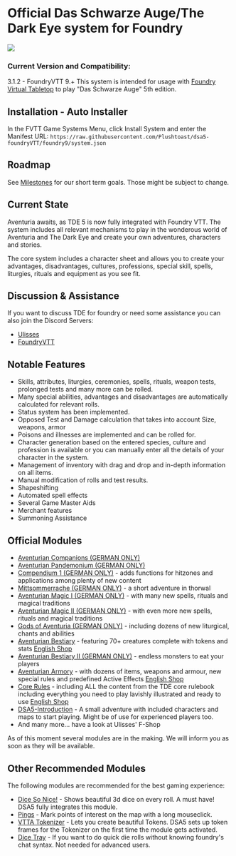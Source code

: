 

# Official Das Schwarze Auge/The Dark Eye system for Foundry
![](https://repository-images.githubusercontent.com/311655339/4d523800-55a9-11eb-9e2e-6bbc2b71d8a4)

### Current Version and Compatibility:
3.1.2 - FoundryVTT 9.+
This system is intended for usage with [Foundry Virtual Tabletop](https://foundryvtt.com/) to play "Das Schwarze Auge" 5th edition.

## Installation - Auto Installer
In the FVTT Game Systems Menu, click Install System and enter the Manifest URL: `https://raw.githubusercontent.com/Plushtoast/dsa5-foundryVTT/foundry9/system.json`

## Roadmap
See [Milestones](https://github.com/Plushtoast/dsa5-foundryVTT/milestones) for our short term goals. Those might be subject to change.

## Current State
Aventuria awaits, as TDE 5 is now fully integrated with Foundry VTT.
The system includes all relevant mechanisms to play in the wonderous world of Aventuria and The Dark Eye and create your own adventures, characters and stories.

The core system includes a character sheet and allows you to create your advantages, disadvantages, cultures, professions, special skill, spells, liturgies, rituals and equipment as you see fit.

## Discussion & Assistance
If you want to discuss TDE for foundry or need some assistance you can also join the Discord Servers:
* [Ulisses](https://discord.gg/WXu4m8sc)
* [FoundryVTT](https://discord.gg/foundryvtt)

## Notable Features
* Skills, attributes, liturgies, ceremonies, spells, rituals, weapon tests, prolonged tests and many more can be rolled.
* Many special abilities, advantages and disadvantages are automatically calculated for relevant rolls.
* Status system has been implemented.
* Opposed Test and Damage calculation that takes into account Size, weapons, armor
* Poisons and illnesses are implemented and can be rolled for.
* Character generation based on the entered species, culture and profession is available or you can manually enter all the details of your character in the system.
* Management of inventory with drag and drop and in-depth information on all items.
* Manual modification of rolls and test results.
* Shapeshifting
* Automated spell effects
* Several Game Master Aids
* Merchant features
* Summoning Assistance


## Official Modules
- [Aventurian Companions (GERMAN ONLY)](https://www.f-shop.de/virtual-tabletops/das-schwarze-auge-vtt/)
- [Aventurian Pandemonium (GERMAN ONLY)](https://www.f-shop.de/virtual-tabletops/das-schwarze-auge-vtt/)
- [Compendium 1 (GERMAN ONLY)](https://www.f-shop.de/virtual-tabletops/das-schwarze-auge-vtt/) - adds functions for hitzones and applications among plenty of new content
- [Mittsommerrache (GERMAN ONLY)](https://www.f-shop.de/virtual-tabletops/das-schwarze-auge-vtt/) - a short adventure in thorwal
- [Aventurian Magic I (GERMAN ONLY)](https://www.f-shop.de/virtual-tabletops/das-schwarze-auge-vtt/) - with many new spells, rituals and magical traditions
- [Aventurian Magic II (GERMAN ONLY)](https://www.f-shop.de/virtual-tabletops/das-schwarze-auge-vtt/) - with even more new spells, rituals and magical traditions
- [Gods of Aventuria (GERMAN ONLY)](https://www.f-shop.de/virtual-tabletops/das-schwarze-auge-vtt/) - including dozens of new liturgical, chants and abilities
- [Aventurian Bestiary](https://www.f-shop.de/virtual-tabletops/das-schwarze-auge-vtt/) - featuring 70+ creatures complete with tokens and stats [English Shop](https://www.ulissesf-shop.com/virtual-tabletops/)
- [Aventurian Bestiary II (GERMAN ONLY)](https://www.f-shop.de/virtual-tabletops/das-schwarze-auge-vtt/) - endless monsters to eat your players
- [Aventurian Armory](https://www.f-shop.de/virtual-tabletops/das-schwarze-auge-vtt/) - with dozens of items, weapons and armour, new special rules and predefined Active Effects [English Shop](https://www.ulissesf-shop.com/virtual-tabletops/)
- [Core Rules](https://www.f-shop.de/virtual-tabletops/das-schwarze-auge-vtt/) - including ALL the content from the TDE core rulebook including everything you need to play lavishly illustrated and ready to use [English Shop](https://www.ulissesf-shop.com/virtual-tabletops/)
- [DSA5-Introduction](https://github.com/Plushtoast/dsa5_introduction) - A small adventure with included characters and maps to start playing. Might be of use for experienced players too.
- And many more... have a look at Ulisses' F-Shop

As of this moment several modules are in the making. We will inform you as soon as they will be available.

## Other Recommended Modules
The following modules are recommended for the best gaming experience:
- [Dice So Nice!](https://gitlab.com/riccisi/foundryvtt-dice-so-nice) - Shows beautiful 3d dice on every roll. A must have! DSA5 fully integrates this module.
- [Pings](https://gitlab.com/foundry-azzurite/pings/) - Mark points of interest on the map with a long mouseclick.
- [VTTA Tokenizer](https://github.com/mrprimate/vtta-tokenizer) - Lets you create beautiful Tokens. DSA5 sets up token frames for the Tokenizer on the first time the module gets activated.
- [Dice Tray](https://gitlab.com/asacolips-projects/foundry-mods/foundry-vtt-dice-calculator) - If you want to do quick die rolls without knowing foundry's chat syntax. Not needed for advanced users.


